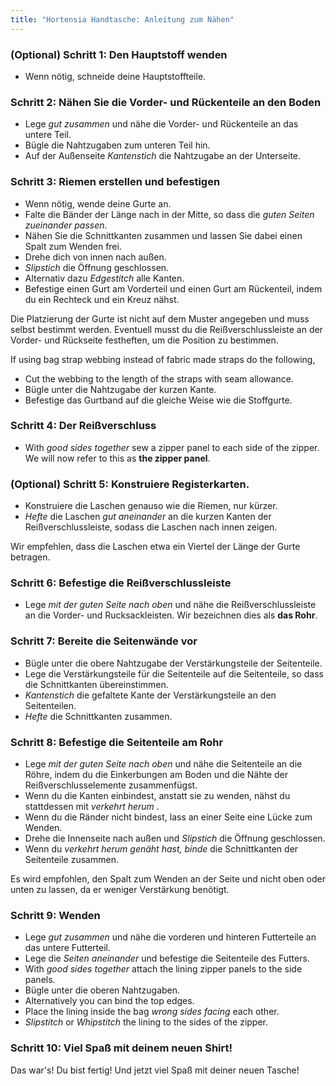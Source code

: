 ```yaml
---
title: "Hortensia Handtasche: Anleitung zum Nähen"
---
```


### (Optional) Schritt 1: Den Hauptstoff wenden

- Wenn nötig, schneide deine Hauptstoffteile.

### Schritt 2: Nähen Sie die Vorder- und Rückenteile an den Boden

- Lege _gut zusammen_ und nähe die Vorder- und Rückenteile an das untere Teil.
- Bügle die Nahtzugaben zum unteren Teil hin.
- Auf der Außenseite _Kantenstich_ die Nahtzugabe an der Unterseite.

### Schritt 3: Riemen erstellen und befestigen

- Wenn nötig, wende deine Gurte an.
- Falte die Bänder der Länge nach in der Mitte, so dass die _guten Seiten zueinander passen_.
- Nähen Sie die Schnittkanten zusammen und lassen Sie dabei einen Spalt zum Wenden frei.
- Drehe dich von innen nach außen.
- _Slipstich_ die Öffnung geschlossen.
- Alternativ dazu _Edgestitch_ alle Kanten.
- Befestige einen Gurt am Vorderteil und einen Gurt am Rückenteil, indem du ein Rechteck und ein Kreuz nähst.

<Warning>

Die Platzierung der Gurte ist nicht auf dem Muster angegeben und muss selbst bestimmt werden. Eventuell musst du die Reißverschlussleiste an der Vorder- und Rückseite festheften, um die Position zu bestimmen.

</Warning>

<Note>

If using bag strap webbing instead of fabric made straps do the following,

- Cut the webbing to the length of the straps with seam allowance.
- Bügle unter die Nahtzugabe der kurzen Kante.
- Befestige das Gurtband auf die gleiche Weise wie die Stoffgurte.

</Note>

### Schritt 4: Der Reißverschluss

- With _good sides together_ sew a zipper panel to each side of the zipper. We will now refer to this as **the zipper panel**.

### (Optional) Schritt 5: Konstruiere Registerkarten.

- Konstruiere die Laschen genauso wie die Riemen, nur kürzer.
- _Hefte_ die Laschen _gut aneinander_ an die kurzen Kanten der Reißverschlussleiste, sodass die Laschen nach innen zeigen.

<Tip>

Wir empfehlen, dass die Laschen etwa ein Viertel der Länge der Gurte betragen.

</Tip>

### Schritt 6: Befestige die Reißverschlussleiste

- Lege _mit der guten Seite nach oben_ und nähe die Reißverschlussleiste an die Vorder- und Rucksackleisten. Wir bezeichnen dies als **das Rohr**.

### Schritt 7: Bereite die Seitenwände vor

- Bügle unter die obere Nahtzugabe der Verstärkungsteile der Seitenteile.
- Lege die Verstärkungsteile für die Seitenteile auf die Seitenteile, so dass die Schnittkanten übereinstimmen.
- _Kantenstich_ die gefaltete Kante der Verstärkungsteile an den Seitenteilen.
- _Hefte_ die Schnittkanten zusammen.

### Schritt 8: Befestige die Seitenteile am Rohr

- Lege _mit der guten Seite nach oben_ und nähe die Seitenteile an die Röhre, indem du die Einkerbungen am Boden und die Nähte der Reißverschlusselemente zusammenfügst.
- Wenn du die Kanten einbindest, anstatt sie zu wenden, nähst du stattdessen mit _verkehrt herum_ .
- Wenn du die Ränder nicht bindest, lass an einer Seite eine Lücke zum Wenden.
- Drehe die Innenseite nach außen und _Slipstich_ die Öffnung geschlossen.
- Wenn du _verkehrt herum genäht hast, binde_ die Schnittkanten der Seitenteile zusammen.

<Note>

Es wird empfohlen, den Spalt zum Wenden an der Seite und nicht oben oder unten zu lassen, da er weniger Verstärkung benötigt.

</Note>

### Schritt 9: Wenden

- Lege _gut zusammen_ und nähe die vorderen und hinteren Futterteile an das untere Futterteil.
- Lege die _Seiten aneinander_ und befestige die Seitenteile des Futters.
- With _good sides together_ attach the lining zipper panels to the side panels.
- Bügle unter die oberen Nahtzugaben.
- Alternatively you can bind the top edges.
- Place the lining inside the bag _wrong sides facing_ each other.
- _Slipstitch_ or _Whipstitch_ the lining to the sides of the zipper.

### Schritt 10: Viel Spaß mit deinem neuen Shirt!

Das war's! Du bist fertig! Und jetzt viel Spaß mit deiner neuen Tasche!
